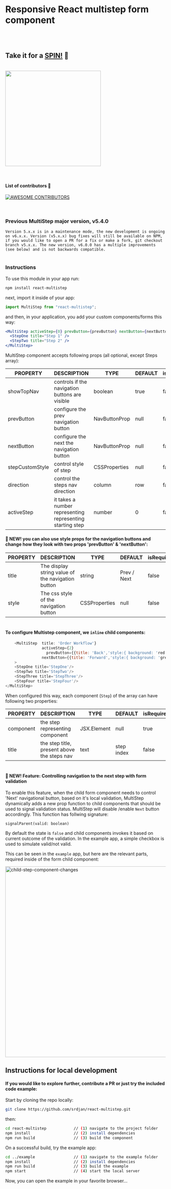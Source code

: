 # Responsive React multistep form component

</br>
</br>
  
## Take it for a [__SPIN!__](http://srdjan.github.io/react-multistep/) :dizzy:

</br>

<kbd>
<img border=width="500px" height="300px" src="https://raw.githubusercontent.com/srdjan/react-multistep/master/assets/react-multistep.png"/>
</kbd>  
  
</br>
</br>
</br>
  
#### List of contributors :raised_hands:
<a href = "https://github.com/react-multistep/graphs/contributors">
  <img src="https://contrib.rocks/image?repo=srdjan/react-multistep" alt="AWESOME CONTRIBUTORS" />
</a>
  
</br>
</br>
</br>


### Previous MultiStep major version, v5.4.0

```
Version 5.x.x is in a maintenance mode, the new development is ongoing on v6.x.x. Version (v5.x.x) bug fixes will still be available on NPM, if you would like to open a PR for a fix or make a fork, git checkout branch v5.x.x. The new version, v6.0.0 has a multiple improvements (see below) and is not backwards compatible.
```

#

### Instructions

To use this module in your app run:

```sh
npm install react-multistep
```

next, import it inside of your app:

```jsx
import MultiStep from "react-multistep";
```

and then, in your application, you add your custom components/forms this way:

```jsx
<MultiStep activeStep={0} prevButton={prevButton} nextButton={nextButton}>
  <StepOne title="Step 1" />
  <StepTwo title="Step 2" />
</MultiStep>
```

MultiStep component accepts following props (all optional, except Steps array):

| PROPERTY        | DESCRIPTION                                               | TYPE          | DEFAULT | isRequired |
| --------------- | --------------------------------------------------------- | ------------- | ------- | ---------- |
| showTopNav      | controls if the navigation buttons are visible            | boolean       | true    | false      |
| prevButton      | configure the prev navigation button                      | NavButtonProp | null    | false      |
| nextButton      | configure the next the navigation button                  | NavButtonProp | null    | false      |
| stepCustomStyle | control style of step                                     | CSSProperties | null    | false      |
| direction       | control the steps nav direction                           | column        | row     | false      |
| activeStep      | it takes a number representing representing starting step | number        | 0       | false      |

#### 🚀 NEW! you can also use style props for the navigation buttons and change how they look with two props 'prevButton' & 'nextButton':

| PROPERTY | DESCRIPTION                                       | TYPE          | DEFAULT     | isRequired |
| -------- | ------------------------------------------------- | ------------- | ----------- | ---------- |
| title    | The display string value of the navigation button | string        | Prev / Next | false      |
| style    | The css style of the navigation button            | CSSProperties | null        | false      |

#

#### To configure Multistep component, we `inline` child components:

```javascript
    <MultiStep  title: 'Order Workflow'}
                activeStep={2}
                  prevButton={{title: 'Back','style:{ background: 'red' }}}
                nextButton={{title: 'Forward','style:{ background: 'green' }}}
    >
    <StepOne title='StepOne'/>
    <StepTwo title='StepTwo'/>
    <StepThree title='StepThree'/>
    <StepFour title='StepFour'/>
</MultiStep>
```

When configured this way, each component (`Step`) of the array can have following two properties:

| PROPERTY  | DESCRIPTION                                 | TYPE        | DEFAULT    | isRequired |
| --------- | ------------------------------------------- | ----------- | ---------- | ---------- |
| component | the step representing component             | JSX.Element | null       | true       |
| title     | the step title, present above the steps nav | text        | step index | false      |

#

#### 🚀 NEW! Feature: Controlling navigation to the next step with form validation

To enable this feature, when the child form component needs to control 'Next' navigational button, based on it's local validation, MultiStep dynamically adds a new prop function to child components that should be used to signal validation status. MultiStep will disable /enable `Next` button accordingly. This function has follwing signature:

`signalParent(valid: boolean)`

By default the state is `false` and child components invokes it based on current outcome of the validation. In the example app, a simple checkbox is used to simulate valid/not valid.

This can be seen in the `example` app, but here are the relevant parts, required inside of the form child component:

<img width="600" alt="child-step-component-changes" src="https://user-images.githubusercontent.com/61190/213932636-5f2d8dfe-0f98-457e-9f0f-6a890174a834.png">

## Instructions for local development

#### If you would like to explore further, contribute a PR or just try the included code example:

Start by cloning the repo locally:

```sh
git clone https://github.com/srdjan/react-multistep.git
```

then:

```sh
cd react-multistep            // (1) navigate to the project folder
npm install                   // (2) install dependencies
npm run build                 // (3) build the component
```

On a successful build, try the example app:

```sh
cd ../example                 // (1) navigate to the example folder
npm install                   // (2) install dependencies
npm run build                 // (3) build the example
npm start                     // (4) start the local server
```

Now, you can open the example in your favorite browser...
